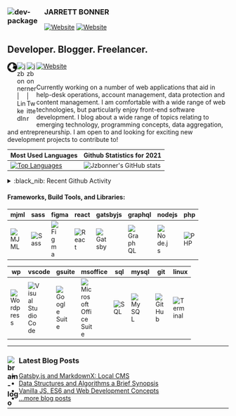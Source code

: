 ### [<img align="left" alt="dev-package" width="84px" src="https://res.cloudinary.com/dzmc7doja/image/upload/v1474677309/archived-githubprojects/dkpackage.png"/>][github-profile] JARRETT BONNER

[![Website](https://img.shields.io/website?label=jzbonner.me&style=flat-square&url=https%3A%2F%2Fjzbonner.me)](https://jzbonner.me)
[![Website](https://img.shields.io/website?label=think-broadly&style=flat-square&url=https%3A%2F%2Fjzb-lib.xyz)](https://jzb-lib.xyz)

## Developer. Blogger. Freelancer. 
[<img align="left" alt="jzbonner" width="22px" src="https://raw.githubusercontent.com/iconic/open-iconic/master/svg/globe.svg" />][website]
[<img align="left" alt="jzbonner | LinkedIn" width="22px" src="https://cdn.jsdelivr.net/npm/simple-icons@v3/icons/linkedin.svg" />][linkedin]
[<img align="left" alt="jzbonner | Twitter" width="22px" src="https://res.cloudinary.com/dzmc7doja/image/upload/v1627450729/design-assets/icon-assets/mail-svg.svg" />][mailto]
[![Website](https://img.shields.io/website?label=github&style=flat&logo=gitbook&logoColor=AABCA7&up_message=projects&up_color=grey&url=https%3A%2F%2Fgithub.com/Jzbonner?tab=projects)](https://github.com/Jzbonner?tab=projects)
<br />
<br />

Currently working on a number of web applications that aid in help-desk operations, account management, data protection and content management. I am comfortable with a wide range of web technologies, but particularly enjoy  front-end software development. I blog about a wide range of topics relating to emerging technology, programming concepts, data aggregation, and entrepreneurship. I am open to and looking for exciting new development projects to contribute to! 

| Most Used Languages | Github Statistics for 2021 |
|-----------|-------|
|[![Top Languages](https://github-readme-stats.vercel.app/api/top-langs/?username=jzbonner&hide=tcl&layout=compact&hide_title=true&langs_count=8)](https://github.com/Jzbonner)| ![Jzbonner's GitHub stats](https://github-readme-stats.vercel.app/api?username=jzbonner&show_icons=true&hide_title=true&theme=nord)  
<details>
  <summary>:black_nib: Recent Github Activity</summary>
  
<!--START_SECTION:activity-->
- Updated layout and content changes for educational resouces in [jzbonner/programming-cs](https://github.com/Jzbonner/programming-cs)
- Refreshed site design and mobile responsiveness for personal website in [jzbonner/jzbonner.me]() 
- Added interactive notes on financial research and modeling to [jzbonner/dataanalytics-py](https://github.com/Jzbonner/dataanalytics-py)
- Worked on code issues and developed wordpress themes and templates in [REPLI Developer Repo](https://github.com/REPLI-Developer-Repo) 
<!--END_SECTION:activity-->

</details>


#### Frameworks, Build Tools, and Libraries:

|mjml|sass|figma|react|gatsbyjs|graphql|nodejs|php|
|----|----|----|----|----|----|----|----|
|<img align="left" alt="MJML" width="26px" src="https://res.cloudinary.com/dzmc7doja/image/upload/v1627703435/design-assets/icon-assets/mjml.png" />|<img align="left" alt="Sass" width="26px" src="https://res.cloudinary.com/dzmc7doja/image/upload/v1627449412/design-assets/icon-assets/sass.png" />| <img align="left" alt="Figma" width="20px" src="https://res.cloudinary.com/dzmc7doja/image/upload/v1628016414/design-assets/icon-assets/figma.svg" />|<img align="left" alt="React" width="26px" src="https://res.cloudinary.com/dzmc7doja/image/upload/v1627449411/design-assets/icon-assets/react.png" />|<img align="left" alt="Gatsby" width="26px" src="https://res.cloudinary.com/dzmc7doja/image/upload/v1627449411/design-assets/icon-assets/gatsby.png" />|<img align="left" alt="GraphQL" width="26px" src="https://res.cloudinary.com/dzmc7doja/image/upload/v1627449411/design-assets/icon-assets/graphql.png" />|<img align="left" alt="Node.js" width="26px" src="https://res.cloudinary.com/dzmc7doja/image/upload/v1627449411/design-assets/icon-assets/nodejs.png" />|<img align="left" alt="PHP" width="26px" src="https://res.cloudinary.com/dzmc7doja/image/upload/v1627703445/design-assets/icon-assets/php.png" />

|wp|vscode|gsuite|msoffice|sql|mysql|git|linux|
|----|----|----|----|----|----|----|----|
|<img align="left" alt="Wordpress" width="26px" src="https://res.cloudinary.com/dzmc7doja/image/upload/v1627706661/design-assets/icon-assets/wordpress.svg" />|<img align="left" alt="Visual Studio Code" width="26px" src="https://res.cloudinary.com/dzmc7doja/image/upload/v1627449412/design-assets/icon-assets/visual-studio-code.png" />| <img align="left" alt="Google Suite" width="26px" src="https://res.cloudinary.com/dzmc7doja/image/upload/v1627706645/design-assets/icon-assets/google-drive.svg" />|<img align="left" alt="Microsoft Office Suite" width="26px" src="https://res.cloudinary.com/dzmc7doja/image/upload/v1627703531/design-assets/icon-assets/microsoft_office.png" />|<img align="left" alt="SQL" width="26px" src="https://res.cloudinary.com/dzmc7doja/image/upload/v1627449412/design-assets/icon-assets/sql.png" />|<img align="left" alt="MySQL" width="26px" src="https://res.cloudinary.com/dzmc7doja/image/upload/v1627705680/design-assets/icon-assets/mysql-slim-logo.png" />|<img align="left" alt="GitHub" width="26px" src="https://res.cloudinary.com/dzmc7doja/image/upload/v1627449411/design-assets/icon-assets/github.png" />|<img align="left" alt="Terminal" width="26px" src="https://res.cloudinary.com/dzmc7doja/image/upload/v1627449411/design-assets/icon-assets/terminal.png" />


---

### [<img align="left" alt="brain-logo" width="26px" src="https://res.cloudinary.com/dzmc7doja/image/upload/v1627449411/design-assets/icon-assets/brain.png"/>][blog] Latest Blog Posts

<!-- BLOG-POST-LIST:START -->
- [Gatsby.js and MarkdownX: Local CMS](https://jzb-lib.xyz)
- [Data Structures and Algorithms a Brief Synopsis](https://jzb-lib.xyz)
- [Vanilla JS, ES6 and Web Development Concepts](https://jzb-lib.xyz)
- [...more blog posts](https://jzb-lib.xyz)
<!-- BLOG-POST-LIST:END -->

---


[website]: https://jzbonner.me
[github-profile]: https://github.com/Jzbonner
[linkedin]: https://www.linkedin.com/in/jarrett-bonner/
[blog]: https://jzb-lib.xyz/
[mailto]: mailto:jarrett.bonner@gmail.com